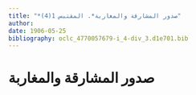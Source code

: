 ```yaml
---
title: "*صدور المشارقة والمغاربة*. المقتبس 1(4)"
author: 
date: 1906-05-25
bibliography: oclc_4770057679-i_4-div_3.d1e701.bib
---
```




#  صدور المشارقة والمغاربة 

